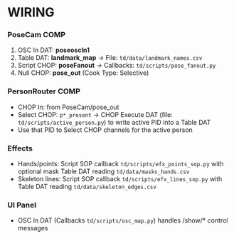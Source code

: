 # WIRING

### PoseCam COMP
1) OSC In DAT: **poseoscIn1**
2) Table DAT: **landmark_map** → File: `td/data/landmark_names.csv`
3) Script CHOP: **poseFanout** → Callbacks: `td/scripts/pose_fanout.py`
4) Null CHOP: **pose_out** (Cook Type: Selective)

### PersonRouter COMP
- CHOP In: from PoseCam/pose_out
- Select CHOP: `p*_present` → CHOP Execute DAT (file: `td/scripts/active_person.py`) to write active PID into a Table DAT
- Use that PID to Select CHOP channels for the active person

### Effects
- Hands/points: Script SOP callback `td/scripts/efx_points_sop.py` with optional mask Table DAT reading `td/data/masks_hands.csv`
- Skeleton lines: Script SOP callback `td/scripts/efx_lines_sop.py` with Table DAT reading `td/data/skeleton_edges.csv`

### UI Panel
- OSC In DAT (Callbacks `td/scripts/osc_map.py`) handles /show/* control messages
